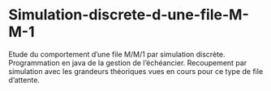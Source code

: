 # Simulation-discrete-d-une-file-M-M-1
Etude du comportement d’une file M/M/1 par simulation discrète. Programmation en java de la gestion de l’échéancier. Recoupement par simulation avec les grandeurs théoriques vues en cours pour ce type de file d’attente.
